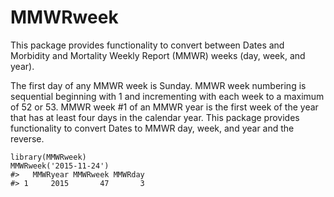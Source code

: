 <!-- README.md is generated from README.Rmd. Please edit that file -->



MMWRweek
========

This package provides functionality to convert between Dates and Morbidity and Mortality Weekly Report (MMWR) weeks (day, week, and year).

The first day of any MMWR week is Sunday. MMWR week numbering is sequential beginning with 1 and incrementing with each week to a maximum of 52 or 53. MMWR week \#1 of an MMWR year is the first week of the year that has at least four days in the calendar year. This package provides functionality to convert Dates to MMWR day, week, and year and the reverse.

``` {.r}
library(MMWRweek)
MMWRweek('2015-11-24')
#>   MMWRyear MMWRweek MMWRday
#> 1     2015       47       3
```
